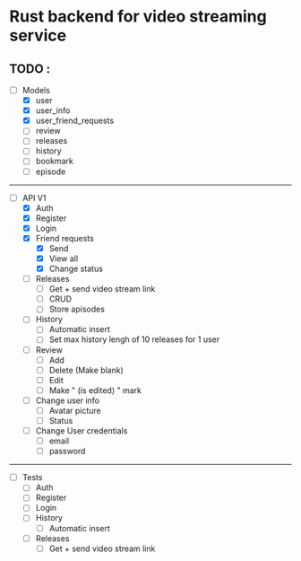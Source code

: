 # Rust backend for video streaming service
## TODO :

- [ ] Models
  - [x] user
  - [x] user_info
  - [x] user_friend_requests
  - [ ] review
  - [ ] releases
  - [ ] history
  - [ ] bookmark
  - [ ] episode
---
- [ ] API V1
  - [x] Auth
  - [x] Register
  - [x] Login
  - [x] Friend requests
    - [x] Send
    - [x] View all
    - [x] Change status
  - [ ] Releases
    - [ ] Get + send video stream link
    - [ ] CRUD
    - [ ] Store apisodes
  - [ ] History
    - [ ] Automatic insert
    - [ ] Set max history lengh of 10 releases for 1 user
  - [ ] Review 
    - [ ] Add 
    - [ ] Delete (Make blank)
    - [ ] Edit
    - [ ] Make " (is edited) " mark
  - [ ] Change user info
    - [ ] Avatar picture
    - [ ] Status
  - [ ] Change User credentials
    - [ ] email
    - [ ] password
---
- [ ] Tests
  - [ ] Auth
  - [ ] Register
  - [ ] Login
  - [ ] History
    - [ ] Automatic insert
  - [ ] Releases
    - [ ] Get + send video stream link